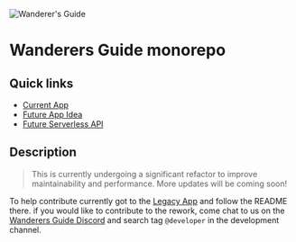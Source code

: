 ![Wanderer's Guide](https://wanderersguide.app/images/logo.png "Wanderer's Guide logo")

# Wanderers Guide monorepo

## Quick links

- [Current App][legacy-app]
- [Future App Idea](./services/webapp)
- [Future Serverless API](./services/functions)

## Description

> This is currently undergoing a significant refactor to improve maintainability and performance. More updates will be coming soon!

To help contribute currently got to the [Legacy App][legacy-app] and follow the README there. if you would like to contribute to the rework, come chat to us on the [Wanderers Guide Discord](https://discord.gg/kxCpa6G) and search tag `@developer` in the development channel.

[legacy-app]: ./services/express
